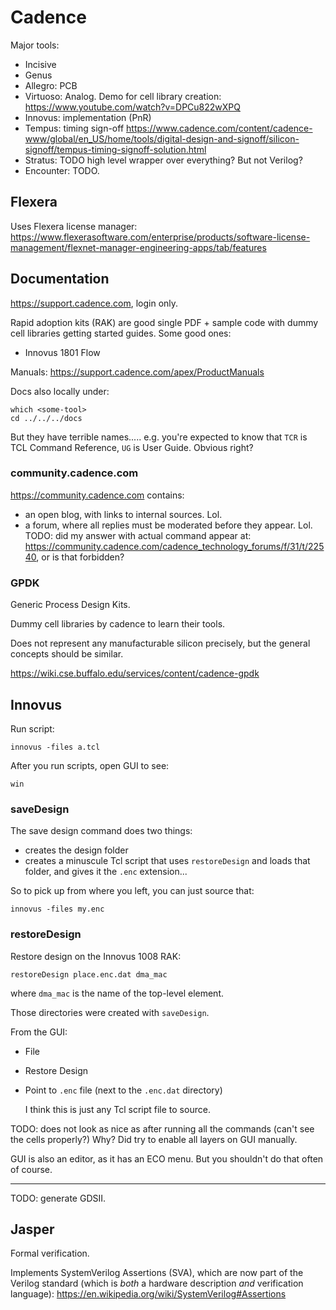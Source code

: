 # Cadence

Major tools:

- Incisive
- Genus
- Allegro: PCB
- Virtuoso: Analog. Demo for cell library creation: <https://www.youtube.com/watch?v=DPCu822wXPQ>
- Innovus: implementation (PnR)
- Tempus: timing sign-off <https://www.cadence.com/content/cadence-www/global/en_US/home/tools/digital-design-and-signoff/silicon-signoff/tempus-timing-signoff-solution.html>
- Stratus: TODO high level wrapper over everything? But not Verilog?
- Encounter: TODO.

## Flexera

Uses Flexera license manager: <https://www.flexerasoftware.com/enterprise/products/software-license-management/flexnet-manager-engineering-apps/tab/features>

## Documentation

<https://support.cadence.com>, login only.

Rapid adoption kits (RAK) are good single PDF + sample code with dummy cell libraries getting started guides. Some good ones:

- Innovus 1801 Flow

Manuals: <https://support.cadence.com/apex/ProductManuals>

Docs also locally under:

    which <some-tool>
    cd ../../../docs

But they have terrible names..... e.g. you're expected to know that `TCR` is TCL Command Reference, `UG` is User Guide. Obvious right?

### community.cadence.com

<https://community.cadence.com> contains:

- an open blog, with links to internal sources. Lol.
- a forum, where all replies must be moderated before they appear. Lol. TODO: did my answer with actual command appear at: <https://community.cadence.com/cadence_technology_forums/f/31/t/22540>, or is that forbidden?

### GPDK

Generic Process Design Kits.

Dummy cell libraries by cadence to learn their tools.

Does not represent any manufacturable silicon precisely, but the general concepts should be similar.

<https://wiki.cse.buffalo.edu/services/content/cadence-gpdk>

## Innovus

Run script:

    innovus -files a.tcl

After you run scripts, open GUI to see:

    win

### saveDesign

The save design command does two things:

- creates the design folder
- creates a minuscule Tcl script that uses `restoreDesign` and loads that folder, and gives it the `.enc` extension...

So to pick up from where you left, you can just source that:

    innovus -files my.enc

### restoreDesign

Restore design on the Innovus 1008 RAK:

    restoreDesign place.enc.dat dma_mac

where `dma_mac` is the name of the top-level element.

Those directories were created with `saveDesign`.

From the GUI:

-   File

-   Restore Design

-   Point to `.enc` file (next to the `.enc.dat` directory)

    I think this is just any Tcl script file to source.

TODO: does not look as nice as after running all the commands (can't see the cells properly?) Why? Did try to enable all layers on GUI manually.

GUI is also an editor, as it has an ECO menu. But you shouldn't do that often of course.

---

TODO: generate GDSII.

## Jasper

Formal verification.

Implements SystemVerilog Assertions (SVA), which are now part of the Verilog standard (which is *both* a hardware description *and* verification language): <https://en.wikipedia.org/wiki/SystemVerilog#Assertions>
